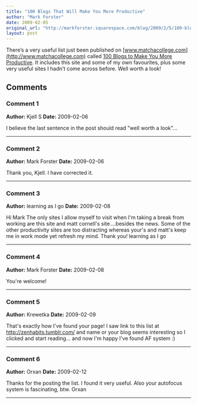 ```yaml
---
title: "100 Blogs That Will Make You More Productive"
author: "Mark Forster"
date: 2009-02-05
original_url: "http://markforster.squarespace.com/blog/2009/2/5/100-blogs-that-will-make-you-more-productive.html"
layout: post
---
```


There’s a very useful list just been published on [www.matchacollege.com](http://www.matchacollege.com) called [100 Blogs to Make You More Productive](http://www.matchacollege.com/blog/2009/100-blogs-that-will-save-you-time-make-you-more-productive/). It includes this site and some of my own favourites, plus some very useful sites I hadn’t come across before. Well worth a look!

## Comments

### Comment 1
**Author:** Kjell S
**Date:** 2009-02-06

I believe the last sentence in the post should read "well worth a look"...

---

### Comment 2
**Author:** Mark Forster
**Date:** 2009-02-06

Thank you, Kjell. I have corrected it.

---

### Comment 3
**Author:** learning as I go
**Date:** 2009-02-08

Hi Mark
The only sites I allow myself to visit when I'm taking a break from working are this site and matt cornell's site....besides the news. Some of the other productivity sites are too distracting whereas your's and matt's keep me in work mode yet refresh my mind.
Thank you!
learning as I go

---

### Comment 4
**Author:** Mark Forster
**Date:** 2009-02-08

You're welcome!

---

### Comment 5
**Author:** Krewetka
**Date:** 2009-02-09

That's exactly how I've found your page!
I saw link to this list at <http://zenhabits.tumblr.com/> and name or your blog seems interesting so I clicked and start reading... and now I'm happy I've found AF system :)

---

### Comment 6
**Author:** Orxan
**Date:** 2009-02-12

Thanks for the posting the list. I found it very useful. Also your autofocus system is fascinating, btw.
Orxan

---
